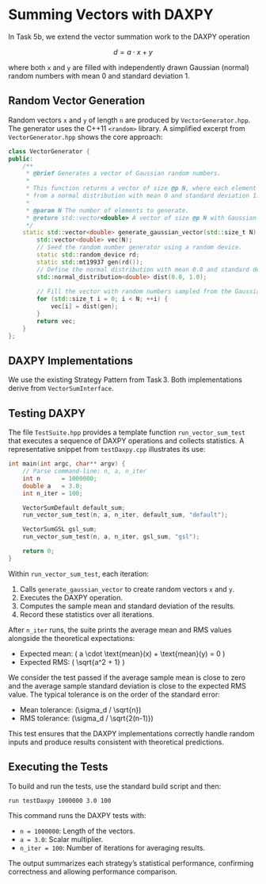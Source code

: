 # Summing Vectors with DAXPY

In Task 5b, we extend the vector summation work to the DAXPY operation

$$
d = a \cdot x + y
$$

where both `x` and `y` are filled with independently drawn Gaussian (normal) random numbers with mean 0 and standard deviation 1.

## Random Vector Generation

Random vectors `x` and `y` of length `n` are produced by `VectorGenerator.hpp`. The generator uses the C++11 `<random>` library. A simplified excerpt from `VectorGenerator.hpp` shows the core approach:

```cpp linenums="1" title="VectorGenerator.hpp"
class VectorGenerator {
public:
    /**
     * @brief Generates a vector of Gaussian random numbers.
     *
     * This function returns a vector of size @p N, where each element is randomly generated
     * from a normal distribution with mean 0 and standard deviation 1.
     *
     * @param N The number of elements to generate.
     * @return std::vector<double> A vector of size @p N with Gaussian-distributed values.
     */
    static std::vector<double> generate_gaussian_vector(std::size_t N) {
        std::vector<double> vec(N);
        // Seed the random number generator using a random device.
        static std::random_device rd;
        static std::mt19937 gen(rd());
        // Define the normal distribution with mean 0.0 and standard deviation 1.0.
        std::normal_distribution<double> dist(0.0, 1.0);
        
        // Fill the vector with random numbers sampled from the Gaussian distribution.
        for (std::size_t i = 0; i < N; ++i) {
            vec[i] = dist(gen);
        }
        return vec;
    }
};
```

## DAXPY Implementations

We use the existing Strategy Pattern from Task 3. Both implementations derive from `VectorSumInterface`.

## Testing DAXPY

The file `TestSuite.hpp` provides a template function `run_vector_sum_test` that executes a sequence of DAXPY operations and collects statistics. A representative snippet from `testDaxpy.cpp` illustrates its use:

```cpp 
int main(int argc, char** argv) {
    // Parse command-line: n, a, n_iter
    int n      = 1000000;
    double a   = 3.0;
    int n_iter = 100;

    VectorSumDefault default_sum;
    run_vector_sum_test(n, a, n_iter, default_sum, "default");

    VectorSumGSL gsl_sum;
    run_vector_sum_test(n, a, n_iter, gsl_sum, "gsl");

    return 0;
}
```

Within `run_vector_sum_test`, each iteration:

1. Calls `generate_gaussian_vector` to create random vectors `x` and `y`.
2. Executes the DAXPY operation.
3. Computes the sample mean and standard deviation of the results.
4. Record these statistics over all iterations.

After `n_iter` runs, the suite prints the average mean and RMS values alongside the theoretical expectations:

- Expected mean: \( a \cdot \text{mean}(x) + \text{mean}(y) = 0 \)
- Expected RMS: \( \sqrt{a^2 + 1} \)

We consider the test passed if the average sample mean is close to zero and the average sample standard deviation is close to the expected RMS value. The typical tolerance is on the order of the standard error:

- Mean tolerance: \(\sigma_d / \sqrt{n}\)
- RMS tolerance: \(\sigma_d / \sqrt{2(n-1)}\)

This test ensures that the DAXPY implementations correctly handle random inputs and produce results consistent with theoretical predictions.

## Executing the Tests

To build and run the tests, use the standard build script and then:

```bash
run testDaxpy 1000000 3.0 100
```

This command runs the DAXPY tests with:
- `n = 1000000`: Length of the vectors.
- `a = 3.0`: Scalar multiplier.
- `n_iter = 100`: Number of iterations for averaging results.

The output summarizes each strategy’s statistical performance, confirming correctness and allowing performance comparison.